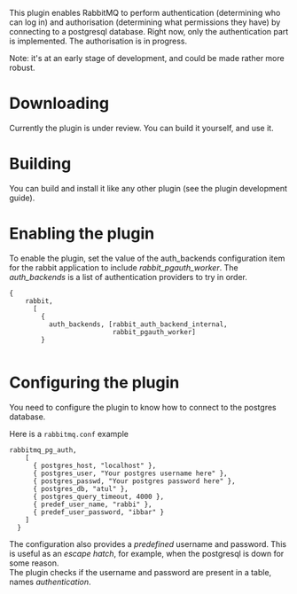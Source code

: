 This plugin enables RabbitMQ to perform authentication (determining who can log in) and 
authorisation (determining what permissions they have) by connecting to a postgresql database.
   Right now, only the authentication part is implemented. The authorisation is in progress. 

Note: it's at an early stage of development, and could be made rather more robust.

# Downloading

Currently the plugin is under review. You can build it yourself, and use it.

# Building

You can build and install it like any other plugin (see the plugin development guide).  

# Enabling the plugin

To enable the plugin, set the value of the auth_backends configuration item for the rabbit application to include _rabbit_pgauth_worker_. The _auth_backends_ is a list of authentication providers to try in order. 

```
{
    rabbit,
      [
        {
          auth_backends, [rabbit_auth_backend_internal,
                          rabbit_pgauth_worker]
        }
       
```

# Configuring the plugin

You need to configure the plugin to know how to connect to the postgres database.  

Here is a `rabbitmq.conf` example  

```
rabbitmq_pg_auth,
    [
      { postgres_host, "localhost" },
      { postgres_user, "Your postgres username here" },
      { postgres_passwd, "Your postgres password here" },
      { postgres_db, "atul" },
      { postgres_query_timeout, 4000 },
      { predef_user_name, "rabbi" },
      { predef_user_password, "ibbar" }
    ]
  }
```

The configuration also provides a _predefined_ username and password. This is useful as an _escape hatch_, 
for example, when the postgresql is down for some reason.  
     The plugin checks if the username and password are present in a table, names _authentication_.  
